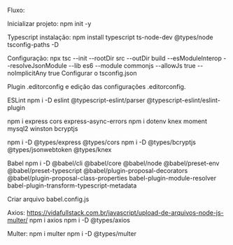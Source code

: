 Fluxo:

Inicializar projeto:
npm init -y

Typescript
instalação: npm install typescript ts-node-dev @types/node tsconfig-paths -D

Configuração: npx tsc --init --rootDir src --outDir build --esModuleInterop --resolveJsonModule --lib es6 --module commonjs --allowJs true --noImplicitAny true
Configurar o tsconfig.json

Plugin .editorconfig e edição das configurações .editorconfig.

ESLint
npm i -D eslint @typescript-eslint/parser @typescript-eslint/eslint-plugin

npm i express cors express-async-errors
npm i dotenv knex moment mysql2 winston bcryptjs

npm i -D @types/express @types/cors
npm i -D @types/bcryptjs @types/jsonwebtoken @types/knex

Babel
npm i -D @babel/cli @babel/core @babel/node @babel/preset-env @babel/preset-typescript @babel/plugin-proposal-decorators @babel/plugin-proposal-class-properties babel-plugin-module-resolver babel-plugin-transform-typescript-metadata

Criar arquivo babel.config.js


Axios: https://vidafullstack.com.br/javascript/upload-de-arquivos-node-js-multer/
npm i axios
npm i -D @types/axios

Multer:
npm i multer
npm i -D  @types/multer
